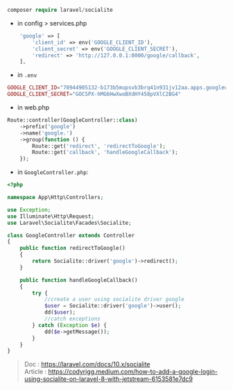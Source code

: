 ````php
composer require laravel/socialite
````

- in config > services.php
````php
    'google' => [
        'client_id' => env('GOOGLE_CLIENT_ID'),
        'client_secret' => env('GOOGLE_CLIENT_SECRET'),
        'redirect' => 'http://127.0.0.1:8000/google/callback',
    ],
````

- in `.env`
````php
GOOGLE_CLIENT_ID="70944905132-b173b5mupsvb3brq41n931jv12aa.apps.googleusercontent.com"
GOOGLE_CLIENT_SECRET="GOCSPX-hMG6HwXwoBXdHY458pVXlC2BG4"
````


- in web.php
````php
Route::controller(GoogleController::class)
    ->prefix('google')
    ->name('google.')
    ->group(function () {
        Route::get('redirect', 'redirectToGoogle');
        Route::get('callback', 'handleGoogleCallback');
    });
````


- in `GoogleController.php`:
````php
<?php

namespace App\Http\Controllers;

use Exception;
use Illuminate\Http\Request;
use Laravel\Socialite\Facades\Socialite;

class GoogleController extends Controller
{
    public function redirectToGoogle()
    {
        return Socialite::driver('google')->redirect();
    }

    public function handleGoogleCallback()
    {
        try {
            //create a user using socialite driver google
            $user = Socialite::driver('google')->user();
            dd($user);
            //catch exceptions
        } catch (Exception $e) {
            dd($e->getMessage());
        }
    }
}
````

> Doc : https://laravel.com/docs/10.x/socialite <br>
> Article : https://codyrigg.medium.com/how-to-add-a-google-login-using-socialite-on-laravel-8-with-jetstream-6153581e7dc9